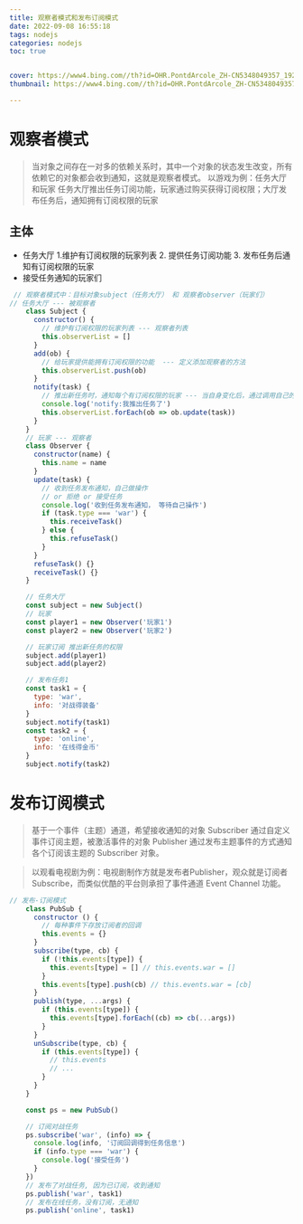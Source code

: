 ```yaml
---
title: 观察者模式和发布订阅模式
date: 2022-09-08 16:55:18
tags: nodejs
categories: nodejs
toc: true


cover: https://www4.bing.com//th?id=OHR.PontdArcole_ZH-CN5348049357_1920x1080.jpg&rf=LaDigue_1920x1080.jpg
thumbnail: https://www4.bing.com//th?id=OHR.PontdArcole_ZH-CN5348049357_1920x1080.jpg&rf=LaDigue_1920x1080.jpg

---
```


# 观察者模式

> 当对象之间存在一对多的依赖关系时，其中一个对象的状态发生改变，所有依赖它的对象都会收到通知，这就是观察者模式。
> 以游戏为例：任务大厅和玩家
> 任务大厅推出任务订阅功能，玩家通过购买获得订阅权限；大厅发布任务后，通知拥有订阅权限的玩家

<!-- more -->

## 主体
- 任务大厅
  1.维护有订阅权限的玩家列表
  2. 提供任务订阅功能
  3. 发布任务后通知有订阅权限的玩家
- 接受任务通知的玩家们

```javascript
 // 观察者模式中：目标对象subject（任务大厅） 和 观察者observer（玩家们）
// 任务大厅 --- 被观察者
    class Subject {
      constructor() {
        // 维护有订阅权限的玩家列表 --- 观察者列表
        this.observerList = []
      }
      add(ob) {
        // 给玩家提供能拥有订阅权限的功能  --- 定义添加观察者的方法
        this.observerList.push(ob)
      }
      notify(task) {
        // 推出新任务时，通知每个有订阅权限的玩家 --- 当自身变化后，通过调用自己的notify方法通知每个观察者执行update方法
        console.log('notify:我推出任务了')
        this.observerList.forEach(ob => ob.update(task))
      }
    }
    // 玩家 --- 观察者
    class Observer {
      constructor(name) {
        this.name = name
      }
      update(task) {
        // 收到任务发布通知，自己做操作
        // or 拒绝 or 接受任务
        console.log('收到任务发布通知， 等待自己操作')
        if (task.type === 'war') {
          this.receiveTask()
        } else {
          this.refuseTask()
        }
      }
      refuseTask() {}
      receiveTask() {}
    }

    // 任务大厅
    const subject = new Subject()
    // 玩家
    const player1 = new Observer('玩家1')
    const player2 = new Observer('玩家2')

    // 玩家订阅 推出新任务的权限
    subject.add(player1)
    subject.add(player2)

    // 发布任务1
    const task1 = {
      type: 'war',
      info: '对战得装备'
    }
    subject.notify(task1)
    const task2 = {
      type: 'online',
      info: '在线得金币'
    }
    subject.notify(task2)
```
# 发布订阅模式
> 基于一个事件（主题）通道，希望接收通知的对象 Subscriber 通过自定义事件订阅主题，被激活事件的对象 Publisher 通过发布主题事件的方式通知各个订阅该主题的 Subscriber 对象。

> 以观看电视剧为例：电视剧制作方就是发布者Publisher，观众就是订阅者Subscribe，而类似优酷的平台则承担了事件通道 Event Channel 功能。
```javascript
// 发布-订阅模式
    class PubSub {
      constructor () {
        // 每种事件下存放订阅者的回调
        this.events = {}
      }
      subscribe(type, cb) {
        if (!this.events[type]) {
          this.events[type] = [] // this.events.war = []
        }
        this.events[type].push(cb) // this.events.war = [cb]
      }
      publish(type, ...args) {
        if (this.events[type]) {
          this.events[type].forEach((cb) => cb(...args))
        }
      }
      unSubscribe(type, cb) {
        if (this.events[type]) {
          // this.events
          // ...
        }
      }
    }

    const ps = new PubSub()

    // 订阅对战任务
    ps.subscribe('war', (info) => {
      console.log(info, '订阅回调得到任务信息')
      if (info.type === 'war') {
        console.log('接受任务')
      }
    })
    // 发布了对战任务, 因为已订阅，收到通知
    ps.publish('war', task1)
    // 发布在线任务，没有订阅，无通知
    ps.publish('online', task1)

```